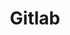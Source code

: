 ---
title: Gitlab
description: CI/CD collaborative server
image: logo.svg

# Badge style
style:
    background: "#e5543c"
    color: "#fff"
---
